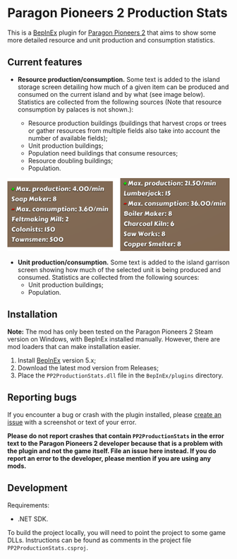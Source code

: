﻿# Paragon Pioneers 2 Production Stats

This is a [BepInEx](https://github.com/BepInEx/BepInEx) plugin for [Paragon Pioneers 2](https://paragonpioneers.com/) that aims to show some more detailed resource and unit production and consumption statistics.

## Current features

- **Resource production/consumption.** Some text is added to the island storage screen detailing how much of a given item can be produced and consumed on the current island and by what (see image below). Statistics are collected from the following sources (Note that resource consumption by palaces is not shown.):

  - Resource production buildings (buildings that harvest crops or trees or gather resources from multiple fields also take into account the number of available fields);
  - Unit production buildings;
  - Population need buildings that consume resources;
  - Resource doubling buildings;
  - Population.

![Production statistics example](img/production_stats_example.png "Production statistics example")

- **Unit production/consumption.** Some text is added to the island garrison screen showing how much of the selected unit is being produced and consumed. Statistics are collected from the following sources:
  - Unit production buildings;
  - Population.

## Installation

**Note:** The mod has only been tested on the Paragon Pioneers 2 Steam version on Windows, with BepInEx installed manually. However, there are mod loaders that can make installation easier.

1. Install [BepInEx](https://docs.bepinex.dev/articles/user_guide/installation/index.html) version 5.x;
2. Download the latest mod version from Releases;
3. Place the `PP2ProductionStats.dll` file in the `BepInEx/plugins` directory.

## Reporting bugs

If you encounter a bug or crash with the plugin installed, please [create an issue](https://github.com/kepons/pp2-production-stats/issues/new) with a screenshot or text of your error.

**Please do not report crashes that contain `PP2ProductionStats` in the error text to the Paragon Pioneers 2 developer because that is a problem with the plugin and not the game itself. File an issue here instead. If you do report an error to the developer, please mention if you are using any mods.**

## Development

Requirements:

- .NET SDK.

To build the project locally, you will need to point the project to some game DLLs. Instructions can be found as comments in the project file `PP2ProductionStats.csproj`.